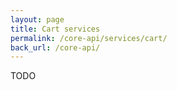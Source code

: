 ```yaml
---
layout: page
title: Cart services
permalink: /core-api/services/cart/
back_url: /core-api/
---
```


TODO
